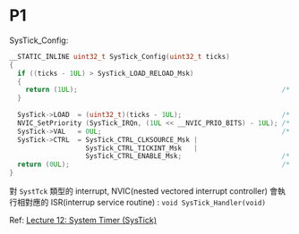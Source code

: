 # P1

SysTick_Config:

```c
__STATIC_INLINE uint32_t SysTick_Config(uint32_t ticks)
{
  if ((ticks - 1UL) > SysTick_LOAD_RELOAD_Msk)
  {
    return (1UL);                                                   /* Reload value impossible */
  }
  
  SysTick->LOAD  = (uint32_t)(ticks - 1UL);                         /* set reload register */
  NVIC_SetPriority (SysTick_IRQn, (1UL << __NVIC_PRIO_BITS) - 1UL); /* set Priority for Systick Interrupt */
  SysTick->VAL   = 0UL;                                             /* Load the SysTick Counter Value */
  SysTick->CTRL  = SysTick_CTRL_CLKSOURCE_Msk |
                   SysTick_CTRL_TICKINT_Msk   |
                   SysTick_CTRL_ENABLE_Msk;                         /* Enable SysTick IRQ and SysTick Timer */
  return (0UL);                                                     /* Function successful */
} 
```

對 ```SystTck```  類型的 interrupt, NVIC(nested vectored interrupt controller) 會執行相對應的 ISR(interrup service routine) : ```void SysTick_Handler(void)```

Ref: [Lecture 12: System Timer (SysTick)](https://www.youtube.com/watch?v=aLCUDv_fgoU&ab_channel=EmbeddedSystemswithARMCortex-MMicrocontrollersinAssemblyLanguageandC)
